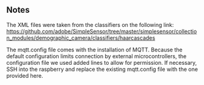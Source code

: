 ## Notes 
The XML files were taken from the classifiers on the following link:
https://github.com/adobe/SimpleSensor/tree/master/simplesensor/collection_modules/demographic_camera/classifiers/haarcascades

The mqtt.config file comes with the installation of MQTT. Because the default configuration limits connection by external microcontrollers, the configuration file we used added lines to allow for permission. 
If necessary, SSH into the raspberry and replace the existing mqtt.config file with the one provided here. 
